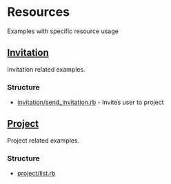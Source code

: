 # Resources

Examples with specific resource usage

## [Invitation](https://github.com/korczis/gooddata-ruby-examples/tree/master/snippets/02_resources/invitation)

Invitation related examples.

### Structure

- [invitation/send_invitation.rb](https://github.com/korczis/gooddata-ruby-examples/blob/master/snippets/02_resources/invitation/send_invitation.rb) - Invites user to project

## [Project](https://github.com/korczis/gooddata-ruby-examples/tree/master/snippets/02_resources/project)

Project related examples. 

### Structure 

- [project/list.rb](https://github.com/korczis/gooddata-ruby-examples/blob/master/snippets/02_resources/project/project_list.rb)
